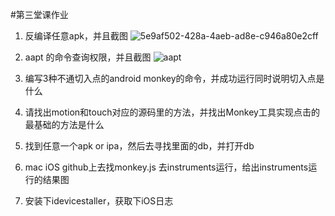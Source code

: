 #第三堂课作业

1. 反编译任意apk，并且截图
 ![5e9af502-428a-4aeb-ad8e-c946a80e2cff](https://cloud.githubusercontent.com/assets/15674756/13882142/22382042-ed5f-11e5-87d8-ef2e763f761f.png)

2. aapt 的命令查询权限，并且截图
 ![aapt](https://cloud.githubusercontent.com/assets/15674756/13896614/3622e27c-edcd-11e5-9a22-41b6fa9dda8b.png)


3. 编写3种不通切入点的android monkey的命令，并成功运行同时说明切入点是什么

4. 请找出motion和touch对应的源码里的方法，并找出Monkey工具实现点击的最基础的方法是什么

5. 找到任意一个apk or ipa，然后去寻找里面的db，并打开db

6. mac iOS github上去找monkey.js 去instruments运行，给出instruments运行的结果图

7. 安装下idevicestaller，获取下iOS日志

